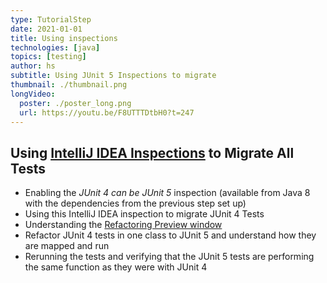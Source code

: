 ```yaml
---
type: TutorialStep
date: 2021-01-01
title: Using inspections
technologies: [java]
topics: [testing]
author: hs
subtitle: Using JUnit 5 Inspections to migrate
thumbnail: ./thumbnail.png
longVideo:
  poster: ./poster_long.png
  url: https://youtu.be/F8UTTTDtbH0?t=247
---
```


## Using [IntelliJ IDEA Inspections](https://www.jetbrains.com/help/idea/code-inspection.html#access-inspections-and-settings) to Migrate All Tests
- Enabling the _JUnit 4 can be JUnit 5_ inspection (available from Java 8 with the dependencies from the previous step set up)
- Using this IntelliJ IDEA inspection to migrate JUnit 4 Tests
- Understanding the [Refactoring Preview window](https://www.jetbrains.com/help/idea/refactoring-source-code.html#refactoring_preview)
- Refactor JUnit 4 tests in one class to JUnit 5 and understand how they are mapped and run
- Rerunning the tests and verifying that the JUnit 5 tests are performing the same function as they were with JUnit 4